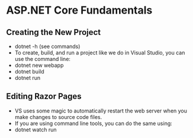 # ASP.NET Core Fundamentals

## Creating the New Project
* dotnet -h (see commands)
* To create, build, and run a project like we do in Visual Studio, you can use the command line:
* dotnet new webapp
* dotnet build
* dotnet run

## Editing Razor Pages
* VS uses some magic to automatically restart the web server when you make changes to source code files. 
* If you are using command line tools, you can do the same using:
* dotnet watch run